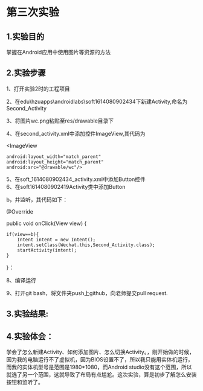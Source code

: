 # 第三次实验  
## 1.实验目的  
掌握在Android应用中使用图片等资源的方法  
## 2.实验步骤  

1、打开实验2时的工程项目 

2、在edu\hzuapps\androidlabs\soft1614080902434下新建Activity,命名为Second_Activity  

3、将图片wc.png粘贴至res/drawable目录下 

4、在second_activity.xml中添加控件ImageView,其代码为

<ImageView   

    android:layout_width="match_parent"  
    android:layout_height="match_parent"
    android:src="@drawable/wc"/> 
    
5、在soft_1614080902434_activity.xml中添加Button控件  
6、在soft1614080902419Activity类中添加Button


b，并监听，其代码如下： 

@Override  

public void onClick(View view) {  

    if(view==b){
        Intent intent = new Intent();
        intent.setClass(Wechat.this,Second_Activity.class);
        startActivity(intent);
    }
}：  

8、编译运行  

9、打开git bash，将文件夹push上github，向老师提交pull request.  

## 3.实验结果:  


## 4.实验体会：  
 学会了怎么新建Activity、如何添加图片、怎么切换Activity。，刚开始做的时候，因为我的电脑运行不了虚拟机，因为BIOS设置不了，所以我只能用实体机运行，而我的实体机型号是范围是1980*1080，而Android studio没有这个范围，所以就选了另一个范围，这就导致了布局有点尴尬。这次实验，算是初步了解怎么安装按钮和监听了。
